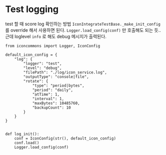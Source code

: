 

# Test logging
test 할 때 score log 확인하는 방법
`IconIntegrateTestBase._make_init_config` 를 override 해서 사용하면 된다.
`Logger.load_config(conf)` 만 호출해도 되는 듯.. 근데 loglevel `info` 로 해도 debug 메시지가 출력된다.
```
from iconcommons import Logger, IconConfig

default_icon_config = {
    "log": {
        "logger": "test",
        "level": "debug",
        "filePath": "./log/icon_service.log",
        "outputType": "console|file",
        "rotate": {
            "type": "period|bytes",
            "period": "daily",
            "atTime": 1,
            "interval": 1,
            "maxBytes": 10485760,
            "backupCount": 10
        }
    }
}


def log_init():
    conf = IconConfig(str(), default_icon_config)
    conf.load()
    Logger.load_config(conf)

```